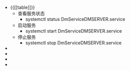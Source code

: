 - {{[[table]]}}
    - 查看服务状态
        - systemctl status DmServiceDMSERVER.service
    - 启动服务
        - systemctl start DmServiceDMSERVER.service
    - 停止服务
        - systemctl stop DmServiceDMSERVER.service
- 
- 
- 
- 
